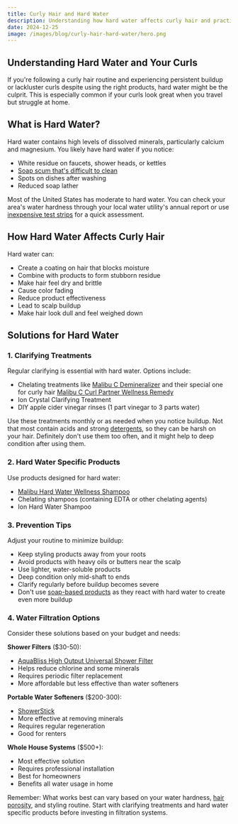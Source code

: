 ```yaml
---
title: Curly Hair and Hard Water
description: Understanding how hard water affects curly hair and practical solutions for managing mineral buildup, from clarifying treatments to water filtration options.
date: 2024-12-25
image: /images/blog/curly-hair-hard-water/hero.png
---
```


Understanding Hard Water and Your Curls
-------------------

If you're following a curly hair routine and experiencing persistent buildup or lackluster curls despite using the right products, hard water might be the culprit. This is especially common if your curls look great when you travel but struggle at home.

What is Hard Water?
-------------------

Hard water contains high levels of dissolved minerals, particularly calcium and magnesium. You likely have hard water if you notice:
- White residue on faucets, shower heads, or kettles
- [Soap scum that's difficult to clean](/blog/is-soap-good-for-curls)
- Spots on dishes after washing
- Reduced soap lather

Most of the United States has moderate to hard water. You can check your area's water hardness through your local water utility's annual report or use [inexpensive test strips](https://amzn.to/40654Iz) for a quick assessment.

How Hard Water Affects Curly Hair
-------------------

Hard water can:
- Create a coating on hair that blocks moisture
- Combine with products to form stubborn residue
- Make hair feel dry and brittle
- Cause color fading
- Reduce product effectiveness
- Lead to scalp buildup
- Make hair look dull and feel weighed down

Solutions for Hard Water
-------------------

### 1. Clarifying Treatments

Regular clarifying is essential with hard water. Options include:
- Chelating treatments like [Malibu C Demineralizer](https://amzn.to/4gOtwUq) and their special one for curly hair [Malibu C Curl Partner Wellness Remedy](https://amzn.to/3BIoNVg)
- Ion Crystal Clarifying Treatment
- DIY apple cider vinegar rinses (1 part vinegar to 3 parts water)

Use these treatments monthly or as needed when you notice buildup. Not that most contain acids and strong [detergents](/groups/detergents), so they can be harsh on your hair. Definitely don't use them too often, and it might help to deep condition after using them.

### 2. Hard Water Specific Products

Use products designed for hard water:
- [Malibu Hard Water Wellness Shampoo](https://amzn.to/4golOk0)
- Chelating shampoos (containing EDTA or other chelating agents)
- Ion Hard Water Shampoo

### 3. Prevention Tips

Adjust your routine to minimize buildup:
- Keep styling products away from your roots
- Avoid products with heavy oils or butters near the scalp
- Use lighter, water-soluble products
- Deep condition only mid-shaft to ends
- Clarify regularly before buildup becomes severe
- Don't use [soap-based products](/blog/is-soap-good-for-curls) as they react with hard water to create even more buildup

### 4. Water Filtration Options

Consider these solutions based on your budget and needs:

**Shower Filters** ($30-50):
- [AquaBliss High Output Universal Shower Filter](http://amzn.to/2CwM9bJ)
- Helps reduce chlorine and some minerals
- Requires periodic filter replacement
- More affordable but less effective than water softeners

**Portable Water Softeners** ($200-300):
- [ShowerStick](https://watersticks.com/)
- More effective at removing minerals
- Requires regular regeneration
- Good for renters

**Whole House Systems** ($500+):
- Most effective solution
- Requires professional installation
- Best for homeowners
- Benefits all water usage in home

Remember: What works best can vary based on your water hardness, [hair porosity](/porosity-quiz), and styling routine. Start with clarifying treatments and hard water specific products before investing in filtration systems.
